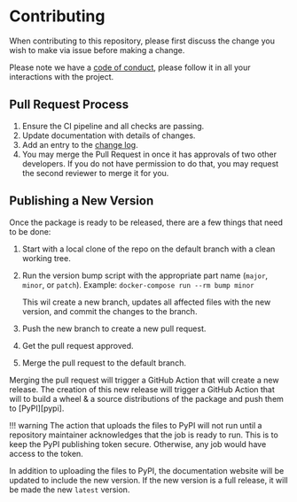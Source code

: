 # Contributing

When contributing to this repository, please first discuss the change you wish to make via issue before making a change. 

Please note we have a [code of conduct](CODE_OF_CONDUCT.md), please follow it in all your interactions with the project.

## Pull Request Process

1. Ensure the CI pipeline and all checks are passing.
2. Update documentation with details of changes.
3. Add an entry to the [change log](CHANGELOG.md).
4. You may merge the Pull Request in once it has approvals of two other developers. If you do not have permission to do
    that, you may request the second reviewer to merge it for you.
   

## Publishing a New Version

Once the package is ready to be released, there are a few things that need to be done:

1. Start with a local clone of the repo on the default branch with a clean working tree.
2. Run the version bump script with the appropriate part name (`major`, `minor`, or `patch`).
    Example: `docker-compose run --rm bump minor`
    
    This wil create a new branch, updates all affected files with the new version, and commit the changes to the branch.

3. Push the new branch to create a new pull request.
4. Get the pull request approved.
5. Merge the pull request to the default branch.

Merging the pull request will trigger a GitHub Action that will create a new release. The creation of this new
release will trigger a GitHub Action that will to build a wheel & a source distributions of the package and push them to
[PyPI][pypi].

!!! warning
    The action that uploads the files to PyPI will not run until a repository maintainer acknowledges that the job is
    ready to run. This is to keep the PyPI publishing token secure. Otherwise, any job would have access to the token. 

In addition to uploading the files to PyPI, the documentation website will be updated to include the new version. If the
new version is a full release, it will be made the new `latest` version.
